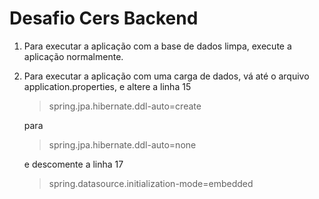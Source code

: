 # Desafio Cers Backend

1. Para executar a aplicação com a base de dados limpa, execute a aplicação normalmente.

2. Para executar a aplicação com uma carga de dados, vá até o arquivo application.properties, 
e altere a linha 15 <blockquote>spring.jpa.hibernate.ddl-auto=create</blockquote> para <blockquote>spring.jpa.hibernate.ddl-auto=none</blockquote>
e descomente a linha 17 <blockquote> spring.datasource.initialization-mode=embedded </blockquote>

